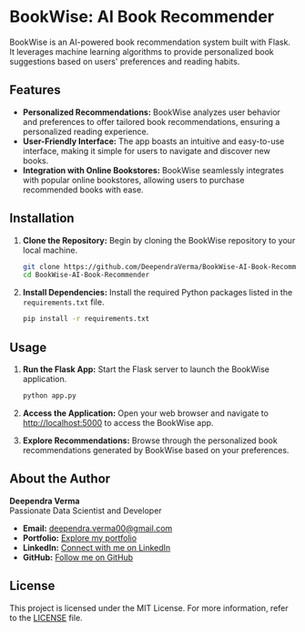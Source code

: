 # BookWise: AI Book Recommender

BookWise is an AI-powered book recommendation system built with Flask. It leverages machine learning algorithms to provide personalized book suggestions based on users' preferences and reading habits.

## Features
- **Personalized Recommendations:** BookWise analyzes user behavior and preferences to offer tailored book recommendations, ensuring a personalized reading experience.
- **User-Friendly Interface:** The app boasts an intuitive and easy-to-use interface, making it simple for users to navigate and discover new books.
- **Integration with Online Bookstores:** BookWise seamlessly integrates with popular online bookstores, allowing users to purchase recommended books with ease.

## Installation
1. **Clone the Repository:** Begin by cloning the BookWise repository to your local machine.
   ```bash
   git clone https://github.com/DeependraVerma/BookWise-AI-Book-Recommender.git
   cd BookWise-AI-Book-Recommender
   ```

2. **Install Dependencies:** Install the required Python packages listed in the `requirements.txt` file.
   ```bash
   pip install -r requirements.txt
   ```

## Usage
1. **Run the Flask App:** Start the Flask server to launch the BookWise application.
   ```bash
   python app.py
   ```

2. **Access the Application:** Open your web browser and navigate to [http://localhost:5000](http://localhost:5000) to access the BookWise app.

3. **Explore Recommendations:** Browse through the personalized book recommendations generated by BookWise based on your preferences.

## About the Author
**Deependra Verma**  
Passionate Data Scientist and Developer  

- **Email:** deependra.verma00@gmail.com  
- **Portfolio:** [Explore my portfolio](https://deependradatascience-productportfolio.netlify.app/)  
- **LinkedIn:** [Connect with me on LinkedIn](linkedin.com/in/deependra-verma-data-science)  
- **GitHub:** [Follow me on GitHub](https://github.com/DeependraVerma)

## License
This project is licensed under the MIT License. For more information, refer to the [LICENSE](LICENSE) file.